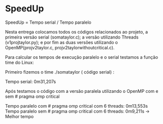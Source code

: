 # SpeedUp 

SpeedUp = Tempo serial / Tempo paralelo 

Nesta entrega colocamos todos os códigos relacionados ao projeto, a primeira versão serial (somataylor.c); a versão utilizando Threads (v1projtaylor.py); e por fim as duas versões utilizando o OpenMP(projv2taylor.c, projv2taylorwithoutcritical.c).

Para calcular os tempos de execução paralelo e o serial testamos a função time do Linux:

Primeiro fizemos o time ./somataylor ( código serial) : 

Tempo serial: 0m31,207s

Após testamos o código com a versão paralela utilizando o OpenMP com e sem # pragma omp critical

Tempo paralelo com # pragma omp critical com 6 threads: 0m13,553s
Tempo paralelo sem # pragma omp critical com 6 threads: 0m9,211s → Melhor tempo

